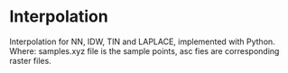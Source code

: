 # Interpolation
Interpolation for NN, IDW, TIN and LAPLACE, implemented with Python. 
Where: samples.xyz file is the sample points, asc fies are corresponding raster files.
